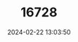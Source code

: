 ---
title: "16728"
category: "Petaurus norfolcensis"
draft: false
date: 2024-02-22 13:03:50
languages:
  English: ["Squirrel Glider"]
---